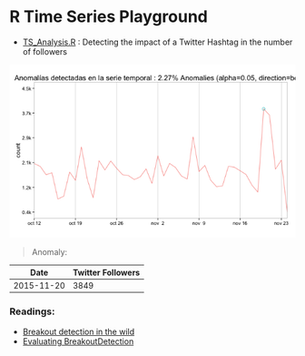 # R Time Series Playground

* [TS_Analysis.R](TS_Analysis.R) : Detecting the impact of a Twitter Hashtag in the number of followers 

![Time Series Anomaly Highlighted](https://raw.githubusercontent.com/joseramoncajide/R-Projects/master/TimeSeries/_images/TS_Analysis.png)
> Anomaly:

Date | Twitter Followers
------------ | -------------
2015-11-20 | 3849

### Readings:
* [Breakout detection in the wild](https://blog.twitter.com/2014/breakout-detection-in-the-wild)
* [Evaluating BreakoutDetection](http://randyzwitch.com/twitter-breakoutdetection-r-package-evaluation/)
